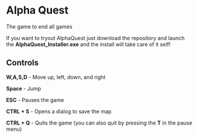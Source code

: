 # Alpha Quest
The game to end all games

If you want to tryout AlphaQuest just download the repository and launch the **AlphaQuest_Installer.exe** and the install will take care of it self!

## Controls
**W,A,S,D** - Move up, left, down, and right

**Space** - Jump

**ESC** - Pauses the game

**CTRL + S** - Opens a dialog to save the map

**CTRL + Q** - Quits the game (you can also quit by pressing the **T** in the pause menu)

